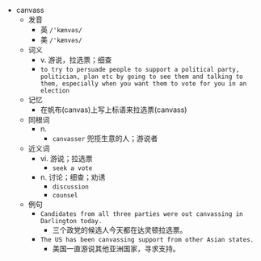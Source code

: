 - canvass
  - 发音
    - 英 `/'kænvəs/`
    - 美 `/'kænvəs/`
  - 词义
    - v. 游说，拉选票；细查
    - `to try to persuade people to support a political party, politician, plan etc by going to see them and talking to them, especially when you want them to vote for you in an election`
  - 记忆
    - 在帆布(canvas)上写上标语来拉选票(canvass)
  - 同根词
    - n.
      - `canvasser` 兜揽生意的人；游说者
  - 近义词
    - vi. 游说；拉选票
      - `seek a vote`
    - n. 讨论；细查；劝诱
      - `discussion`
      - `counsel`
  - 例句
    - `Candidates from all three parties were out canvassing in Darlington today.`
      - 三个政党的候选人今天都在达灵顿拉选票。
    - `The US has been canvassing support from other Asian states.`
      - 美国一直游说其他亚洲国家，寻求支持。

